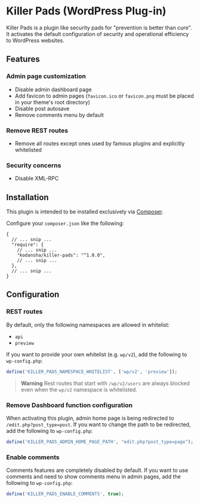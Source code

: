 # Killer Pads (WordPress Plug-in)

Killer Pads is a plugin like security pads for "prevention is better than cure".
It activates the default configuration of security and operational efficiency
to WordPress websites.

## Features

### Admin page customization

- Disable admin dashboard page
- Add favicon to admin pages (`favicon.ico` or `favicon.png` must be placed in your theme's root directory)
- Disable post autosave
- Remove comments menu by default

### Remove REST routes

- Remove all routes except ones used by famous plugins and explicitly whitelisted

### Security concerns

- Disable XML-RPC

## Installation

This plugin is intended to be installed exclusively via [Composer](https://getcomposer.org).

Configure your `composer.json` like the following:

```jsonc
{
  // ... snip ...
  "require": {
    // ... snip ...
    "kodansha/killer-pads": "^1.0.0",
    // ... snip ...
  },
  // ... snip ...
}
```

## Configuration

### REST routes

By default, only the following namespaces are allowed in whitelist:

- `api`
- `preview`

If you want to provide your own whitelist (e.g. `wp/v2`), add the following to `wp-config.php`:

```php
define('KILLER_PADS_NAMESPACE_WHITELIST', ['wp/v2', 'preview']);
```

> **Warning**
> Rest routes that start with `/wp/v2/users` are always blocked even when the `wp/v2` namespace is whitelisted.

### Remove Dashboard function configuration

When activating this plugin, admin home page is being redirected to `/edit.php?post_type=post`.
If you want to change the path to be redirected, add the following to `wp-config.php`:

```php
define('KILLER_PADS_ADMIN_HOME_PAGE_PATH', "edit.php?post_type=page");
```

### Enable comments

Comments features are completely disabled by default. If you want to use
comments and need to show comments menu in admin pages, add the following to
`wp-config.php`:

```php
define('KILLER_PADS_ENABLE_COMMENTS', true);
```
